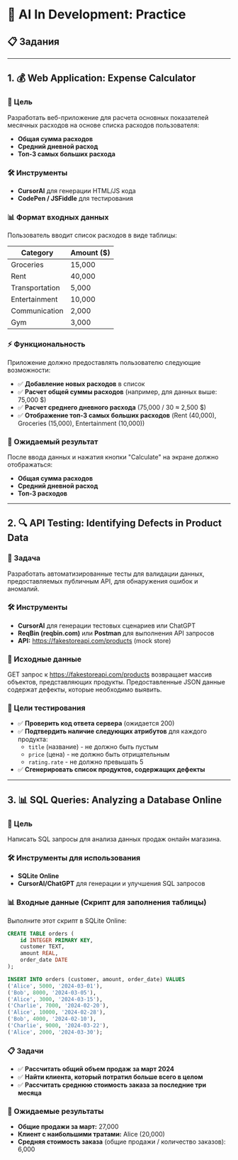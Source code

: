 # 🚀 AI In Development: Practice

## 📋 Задания

---

## 1. 💰 Web Application: Expense Calculator

### 🎯 Цель
Разработать веб-приложение для расчета основных показателей месячных расходов на основе списка расходов пользователя:

- **Общая сумма расходов**
- **Средний дневной расход** 
- **Топ-3 самых больших расхода**

### 🛠️ Инструменты
- **CursorAI** для генерации HTML/JS кода
- **CodePen / JSFiddle** для тестирования

### 📊 Формат входных данных
Пользователь вводит список расходов в виде таблицы:

| Category | Amount ($) |
|----------|------------|
| Groceries | 15,000 |
| Rent | 40,000 |
| Transportation | 5,000 |
| Entertainment | 10,000 |
| Communication | 2,000 |
| Gym | 3,000 |

### ⚡ Функциональность
Приложение должно предоставлять пользователю следующие возможности:

- ✅ **Добавление новых расходов** в список
- ✅ **Расчет общей суммы расходов** (например, для данных выше: 75,000 $)
- ✅ **Расчет среднего дневного расхода** (75,000 / 30 ≈ 2,500 $)
- ✅ **Отображение топ-3 самых больших расходов** (Rent (40,000), Groceries (15,000), Entertainment (10,000))

### 🎯 Ожидаемый результат
После ввода данных и нажатия кнопки "Calculate" на экране должно отображаться:

- **Общая сумма расходов**
- **Средний дневной расход**
- **Топ-3 расходов**

---

## 2. 🔍 API Testing: Identifying Defects in Product Data

### 📝 Задача
Разработать автоматизированные тесты для валидации данных, предоставляемых публичным API, для обнаружения ошибок и аномалий.

### 🛠️ Инструменты
- **CursorAI** для генерации тестовых сценариев или ChatGPT
- **ReqBin (reqbin.com)** или **Postman** для выполнения API запросов
- **API:** https://fakestoreapi.com/products (mock store)

### 📡 Исходные данные
GET запрос к https://fakestoreapi.com/products возвращает массив объектов, представляющих продукты. Предоставленные JSON данные содержат дефекты, которые необходимо выявить.

### 🎯 Цели тестирования
- ✅ **Проверить код ответа сервера** (ожидается 200)
- ✅ **Подтвердить наличие следующих атрибутов** для каждого продукта:
  - `title` (название) - не должно быть пустым
  - `price` (цена) - не должно быть отрицательным
  - `rating.rate` - не должно превышать 5
- ✅ **Сгенерировать список продуктов, содержащих дефекты**

---

## 3. 📊 SQL Queries: Analyzing a Database Online

### 🎯 Цель
Написать SQL запросы для анализа данных продаж онлайн магазина.

### 🛠️ Инструменты для использования
- **SQLite Online**
- **CursorAI/ChatGPT** для генерации и улучшения SQL запросов

### 📊 Входные данные (Скрипт для заполнения таблицы)
Выполните этот скрипт в SQLite Online:

```sql
CREATE TABLE orders (
    id INTEGER PRIMARY KEY,
    customer TEXT,
    amount REAL,
    order_date DATE
);

INSERT INTO orders (customer, amount, order_date) VALUES
('Alice', 5000, '2024-03-01'),
('Bob', 8000, '2024-03-05'),
('Alice', 3000, '2024-03-15'),
('Charlie', 7000, '2024-02-20'),
('Alice', 10000, '2024-02-28'),
('Bob', 4000, '2024-02-10'),
('Charlie', 9000, '2024-03-22'),
('Alice', 2000, '2024-03-30');
```

### 📋 Задачи
- ✅ **Рассчитать общий объем продаж за март 2024**
- ✅ **Найти клиента, который потратил больше всего в целом**
- ✅ **Рассчитать среднюю стоимость заказа за последние три месяца**

### 🎯 Ожидаемые результаты
- **Общие продажи за март:** 27,000
- **Клиент с наибольшими тратами:** Alice (20,000)
- **Средняя стоимость заказа** (общие продажи / количество заказов): 6,000


